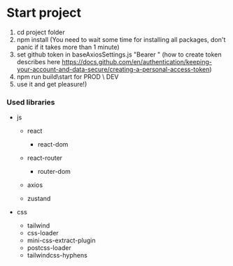 # Start project 
1) cd project folder
2) npm install (You need to wait some time for installing all packages, don't panic if it takes more than 1 minute)
3) set github token in baseAxiosSettings.js "Bearer <Your-token>" (how to create token describes here https://docs.github.com/en/authentication/keeping-your-account-and-data-secure/creating-a-personal-access-token)
4) npm run build\start for PROD \ DEV
5) use it and get pleasure!)

### Used libraries
- js
  - react    
    - react-dom 

  - react-router 
    - router-dom
    
  - axios
  - zustand

- css
  - tailwind
  - css-loader     
  - mini-css-extract-plugin     
  - postcss-loader  
  - tailwindcss-hyphens
  